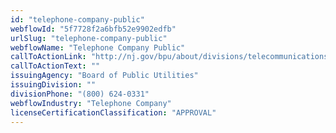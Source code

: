 ```yaml
---
id: "telephone-company-public"
webflowId: "5f7728f2a6bfb52e9902edfb"
urlSlug: "telephone-company-public"
webflowName: "Telephone Company Public"
callToActionLink: "http://nj.gov/bpu/about/divisions/telecommunications"
callToActionText: ""
issuingAgency: "Board of Public Utilities"
issuingDivision: ""
divisionPhone: "(800) 624-0331"
webflowIndustry: "Telephone Company"
licenseCertificationClassification: "APPROVAL"
---
```

